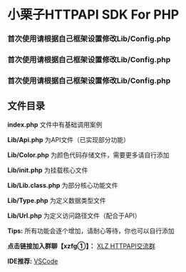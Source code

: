 # 小栗子HTTPAPI SDK For PHP

### 首次使用请根据自己框架设置修改**Lib/Config.php**

### 首次使用请根据自己框架设置修改**Lib/Config.php**

### 首次使用请根据自己框架设置修改**Lib/Config.php**

## 文件目录

**index.php** 文件中有基础调用案例

**Lib/Api.php** 为API文件（已实现部分功能）

**Lib/Color.php** 为颜色代码存储文件，需要更多请自行添加

**Lib/init.php** 为挂载核心文件

**Lib/Lib.class.php** 为部分核心功能文件

**Lib/Type.php** 为定义数据类型文件

**Lib/Url.php** 为定义访问路径文件（配合于API）

**Tips:** 所有功能会逐个增加，请耐心等待，你也可以自行添加

**点击链接加入群聊【xzfg①】：** [XLZ HTTPAPI交流群](https://jq.qq.com/?_wv=1027&k=zO0diIft)

**IDE推荐:** [VSCode](https://code.visualstudio.com/)